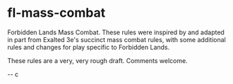 # fl-mass-combat

 Forbidden Lands Mass Combat. These rules were inspired by and adapted in part from Exalted 3e's succinct mass combat rules, with some additional rules and changes for play specific to Forbidden Lands.

These rules are a very, very rough draft. Comments welcome.

-- c




